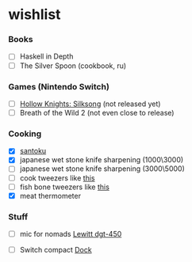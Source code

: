 # wishlist
### Books

- [ ] Haskell in Depth
- [ ] The Silver Spoon (cookbook, ru)

### Games (Nintendo Switch)

- [ ] [Hollow Knights: Silksong](https://hollowknightsilksong.com/) (not released yet)
- [ ] Breath of the Wild 2 (not even close to release)

### Cooking

- [x] [santoku](https://en.wikipedia.org/wiki/Santoku)
- [x] japanese wet stone knife sharpening (1000\3000)
- [ ] japanese wet stone knife sharpening (3000\5000)
- [ ] cook tweezers like [this](https://www.amazon.com/Rivoean-Tweezers-Culinary-Stainless-Precision/dp/B0799NTCM3?ref_=fsclp_pl_dp_3)
- [ ] fish bone tweezers like [this](https://www.amazon.com/Kwizing-MADE-JAPAN-Tweezers-GLOBAL/dp/B01M8FHKOS?ref_=fsclp_pl_dp_4)
- [x] meat thermometer

### Stuff

- [ ] mic for nomads [Lewitt dgt-450](https://www.lewitt-audio.com/microphones/dgt-digital/dgt-450)
- [ ] Switch compact [Dock](https://www.kickstarter.com/projects/humanthings/genki-covert-dock/description)

